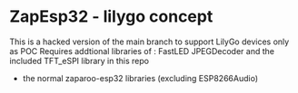 # ZapEsp32 - lilygo concept

This is a hacked version of the main branch to support LilyGo devices only as POC
Requires addtional libraries of :
FastLED
JPEGDecoder
and the included TFT_eSPI library in this repo
+ the normal zaparoo-esp32 libraries (excluding ESP8266Audio)
